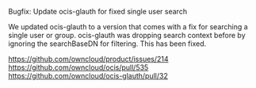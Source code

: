 Bugfix: Update ocis-glauth for fixed single user search

We updated ocis-glauth to a version that comes with a fix for searching a single user or group. ocis-glauth was dropping search context before by ignoring the searchBaseDN for filtering. This has been fixed.

<https://github.com/owncloud/product/issues/214>
<https://github.com/owncloud/ocis/pull/535>
<https://github.com/owncloud/ocis-glauth/pull/32>
